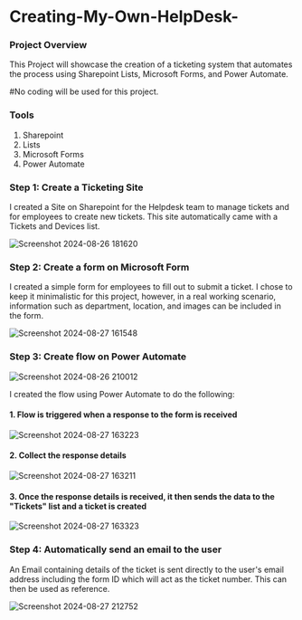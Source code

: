 # Creating-My-Own-HelpDesk-

### Project Overview

This Project will showcase the creation of a ticketing system that automates the process using Sharepoint Lists, Microsoft Forms, and Power Automate.

#No coding will be used for this project.

### Tools
1. Sharepoint
3. Lists
4. Microsoft Forms
5. Power Automate

### Step 1: Create a Ticketing Site


I created a Site on Sharepoint for the Helpdesk team to manage tickets and for employees to create new tickets.
This site automatically came with a Tickets and Devices list.



![Screenshot 2024-08-26 181620](https://github.com/user-attachments/assets/d196395f-ea2a-474a-a89a-12706af89cbd)




### Step 2: Create a form on Microsoft Form

I created a simple form for employees to fill out to submit a ticket. I chose to keep it minimalistic for this project, however, in a real working scenario, information such as department, location, and images can be included in the form.

![Screenshot 2024-08-27 161548](https://github.com/user-attachments/assets/2781ff81-d8ce-4f1e-83c5-53b64a7ad967)





### Step 3: Create flow on Power Automate

![Screenshot 2024-08-26 210012](https://github.com/user-attachments/assets/552bcbc1-545d-4d70-9070-460da4d55b5a)

I created the flow using Power Automate to do the following:

#### 1. Flow is triggered when a response to the form is received

![Screenshot 2024-08-27 163223](https://github.com/user-attachments/assets/7a35cabd-7622-46a8-9cef-ed29c827d0ee)


#### 2. Collect the response details

![Screenshot 2024-08-27 163211](https://github.com/user-attachments/assets/ce733258-7676-43b1-a03d-1216cfc6949f)


#### 3. Once the response details is received, it then sends the data to the "Tickets" list and a ticket is created

![Screenshot 2024-08-27 163323](https://github.com/user-attachments/assets/c2802026-7a76-4944-b402-fad3258f558e)


### Step 4: Automatically send an email to the user

An Email containing details of the ticket is sent directly to the user's email address including the form ID which will act as the ticket number. This can then be used as reference.

![Screenshot 2024-08-27 212752](https://github.com/user-attachments/assets/f8a0680e-b0e7-4db6-aae9-bae9fbf3ff02)
  





